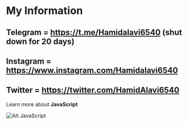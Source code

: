 # My Information

## Telegram = **<https://t.me/Hamidalavi6540>** (shut down for 20 days)

## Instagram = **<https://www.instagram.com/Hamidalavi6540>**

## Twitter = **<https://twitter.com/HamidAlavi6540>**

Learn more about **JavaScript**

![Alt JavaScript](https://miro.medium.com/max/700/0*0bpy35Lc6rAdvivL.gif)
